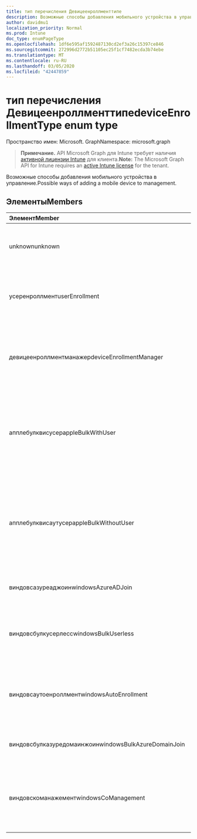 ```yaml
---
title: тип перечисления Девицеенроллменттипе
description: Возможные способы добавления мобильного устройства в управление.
author: davidmu1
localization_priority: Normal
ms.prod: Intune
doc_type: enumPageType
ms.openlocfilehash: 1df6e595af1592487130cd2ef3a26c15397ce846
ms.sourcegitcommit: 272996d2772b51105ec25f1cf7482ecda3b74ebe
ms.translationtype: MT
ms.contentlocale: ru-RU
ms.lasthandoff: 03/05/2020
ms.locfileid: "42447859"
---
```

# <a name="deviceenrollmenttype-enum-type"></a><span data-ttu-id="9f5bd-103">тип перечисления Девицеенроллменттипе</span><span class="sxs-lookup"><span data-stu-id="9f5bd-103">deviceEnrollmentType enum type</span></span>

<span data-ttu-id="9f5bd-104">Пространство имен: Microsoft. Graph</span><span class="sxs-lookup"><span data-stu-id="9f5bd-104">Namespace: microsoft.graph</span></span>

> <span data-ttu-id="9f5bd-105">**Примечание.** API Microsoft Graph для Intune требует наличия [активной лицензии Intune](https://go.microsoft.com/fwlink/?linkid=839381) для клиента.</span><span class="sxs-lookup"><span data-stu-id="9f5bd-105">**Note:** The Microsoft Graph API for Intune requires an [active Intune license](https://go.microsoft.com/fwlink/?linkid=839381) for the tenant.</span></span>

<span data-ttu-id="9f5bd-106">Возможные способы добавления мобильного устройства в управление.</span><span class="sxs-lookup"><span data-stu-id="9f5bd-106">Possible ways of adding a mobile device to management.</span></span>

## <a name="members"></a><span data-ttu-id="9f5bd-107">Элементы</span><span class="sxs-lookup"><span data-stu-id="9f5bd-107">Members</span></span>
|<span data-ttu-id="9f5bd-108">Элемент</span><span class="sxs-lookup"><span data-stu-id="9f5bd-108">Member</span></span>|<span data-ttu-id="9f5bd-109">Значение</span><span class="sxs-lookup"><span data-stu-id="9f5bd-109">Value</span></span>|<span data-ttu-id="9f5bd-110">Описание</span><span class="sxs-lookup"><span data-stu-id="9f5bd-110">Description</span></span>|
|:---|:---|:---|
|<span data-ttu-id="9f5bd-111">unknown</span><span class="sxs-lookup"><span data-stu-id="9f5bd-111">unknown</span></span>|<span data-ttu-id="9f5bd-112">нуль</span><span class="sxs-lookup"><span data-stu-id="9f5bd-112">0</span></span>|<span data-ttu-id="9f5bd-113">Значение по умолчанию: тип регистрации не был собран.</span><span class="sxs-lookup"><span data-stu-id="9f5bd-113">Default value, enrollment type was not collected.</span></span>|
|<span data-ttu-id="9f5bd-114">усеренроллмент</span><span class="sxs-lookup"><span data-stu-id="9f5bd-114">userEnrollment</span></span>|<span data-ttu-id="9f5bd-115">1 </span><span class="sxs-lookup"><span data-stu-id="9f5bd-115">1</span></span>|<span data-ttu-id="9f5bd-116">Управляемая пользователями регистрация через канал BYOD.</span><span class="sxs-lookup"><span data-stu-id="9f5bd-116">User driven enrollment through BYOD channel.</span></span>|
|<span data-ttu-id="9f5bd-117">девицеенроллментманажер</span><span class="sxs-lookup"><span data-stu-id="9f5bd-117">deviceEnrollmentManager</span></span>|<span data-ttu-id="9f5bd-118">2 </span><span class="sxs-lookup"><span data-stu-id="9f5bd-118">2</span></span>|<span data-ttu-id="9f5bd-119">Регистрация пользователей с помощью учетной записи менеджера регистрации устройств.</span><span class="sxs-lookup"><span data-stu-id="9f5bd-119">User enrollment with a device enrollment manager account.</span></span>|
|<span data-ttu-id="9f5bd-120">апплебулквисусер</span><span class="sxs-lookup"><span data-stu-id="9f5bd-120">appleBulkWithUser</span></span>|<span data-ttu-id="9f5bd-121">3 </span><span class="sxs-lookup"><span data-stu-id="9f5bd-121">3</span></span>|<span data-ttu-id="9f5bd-122">Массовая регистрация Apple с задачей пользователя.</span><span class="sxs-lookup"><span data-stu-id="9f5bd-122">Apple bulk enrollment with user challenge.</span></span> <span data-ttu-id="9f5bd-123">(Предотвращение выполнения данных, Apple Configurator)</span><span class="sxs-lookup"><span data-stu-id="9f5bd-123">(DEP, Apple Configurator)</span></span>|
|<span data-ttu-id="9f5bd-124">апплебулквисаутусер</span><span class="sxs-lookup"><span data-stu-id="9f5bd-124">appleBulkWithoutUser</span></span>|<span data-ttu-id="9f5bd-125">4 </span><span class="sxs-lookup"><span data-stu-id="9f5bd-125">4</span></span>|<span data-ttu-id="9f5bd-126">Массовая регистрация Apple без задачи пользователя.</span><span class="sxs-lookup"><span data-stu-id="9f5bd-126">Apple bulk enrollment without user challenge.</span></span> <span data-ttu-id="9f5bd-127">(Предотвращение выполнения данных, Apple Configurator, Mobile config)</span><span class="sxs-lookup"><span data-stu-id="9f5bd-127">(DEP, Apple Configurator, Mobile Config)</span></span>|
|<span data-ttu-id="9f5bd-128">виндовсазуреаджоин</span><span class="sxs-lookup"><span data-stu-id="9f5bd-128">windowsAzureADJoin</span></span>|<span data-ttu-id="9f5bd-129">5 </span><span class="sxs-lookup"><span data-stu-id="9f5bd-129">5</span></span>|<span data-ttu-id="9f5bd-130">Присоединение к Windows 10 Azure AD.</span><span class="sxs-lookup"><span data-stu-id="9f5bd-130">Windows 10 Azure AD Join.</span></span>|
|<span data-ttu-id="9f5bd-131">виндовсбулкусерлесс</span><span class="sxs-lookup"><span data-stu-id="9f5bd-131">windowsBulkUserless</span></span>|<span data-ttu-id="9f5bd-132">6 </span><span class="sxs-lookup"><span data-stu-id="9f5bd-132">6</span></span>|<span data-ttu-id="9f5bd-133">Массовая регистрация Windows 10 с помощью ICD с помощью сертификата.</span><span class="sxs-lookup"><span data-stu-id="9f5bd-133">Windows 10 Bulk enrollment through ICD with certificate.</span></span>|
|<span data-ttu-id="9f5bd-134">виндовсаутоенроллмент</span><span class="sxs-lookup"><span data-stu-id="9f5bd-134">windowsAutoEnrollment</span></span>|<span data-ttu-id="9f5bd-135">7 </span><span class="sxs-lookup"><span data-stu-id="9f5bd-135">7</span></span>|<span data-ttu-id="9f5bd-136">Автоматическая регистрация в Windows 10.</span><span class="sxs-lookup"><span data-stu-id="9f5bd-136">Windows 10 automatic enrollment.</span></span> <span data-ttu-id="9f5bd-137">(Добавление рабочей учетной записи)</span><span class="sxs-lookup"><span data-stu-id="9f5bd-137">(Add work account)</span></span>|
|<span data-ttu-id="9f5bd-138">виндовсбулказуредомаинжоин</span><span class="sxs-lookup"><span data-stu-id="9f5bd-138">windowsBulkAzureDomainJoin</span></span>|<span data-ttu-id="9f5bd-139">8 </span><span class="sxs-lookup"><span data-stu-id="9f5bd-139">8</span></span>|<span data-ttu-id="9f5bd-140">Массовый присоединение к Windows 10 Azure AD.</span><span class="sxs-lookup"><span data-stu-id="9f5bd-140">Windows 10 bulk Azure AD Join.</span></span>|
|<span data-ttu-id="9f5bd-141">виндовскоманажемент</span><span class="sxs-lookup"><span data-stu-id="9f5bd-141">windowsCoManagement</span></span>|<span data-ttu-id="9f5bd-142">9 </span><span class="sxs-lookup"><span data-stu-id="9f5bd-142">9</span></span>|<span data-ttu-id="9f5bd-143">Управление с помощью Windows 10 инициировано с помощью автопилота или групповой политики.</span><span class="sxs-lookup"><span data-stu-id="9f5bd-143">Windows 10 Co-Management triggered by AutoPilot or Group Policy.</span></span>|




